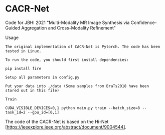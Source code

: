 # CACR-Net

Code for JBHI 2021 "Multi-Modality MR Image Synthesis via Confidence-Guided Aggregation and Cross-Modality Refinement"

Usage

    The original implementation of CACR-Net is Pytorch. The code has been tested in Linux.

    To run the code, you should first install dependencies:

    pip install fire

    Setup all parameters in config.py

    Put your data into ./data (Some samples from BraTs2018 have been stored out in this file)

    Train

    CUDA_VISIBLE_DEVICES=0,1 python main.py train --batch_size=8 --task_id=2 --gpu_id=[0,1]
The code of the CACR-Net is based on the Hi-Net [https://ieeexplore.ieee.org/abstract/document/9004544].

    

